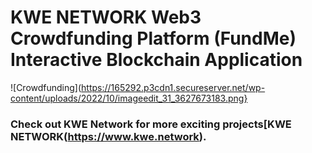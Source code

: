 # KWE NETWORK Web3 Crowdfunding Platform (FundMe) Interactive Blockchain Application
![Crowdfunding](https://165292.p3cdn1.secureserver.net/wp-content/uploads/2022/10/imageedit_31_3627673183.png}

### Check out KWE Network for more exciting projects[KWE NETWORK(https://www.kwe.network).
